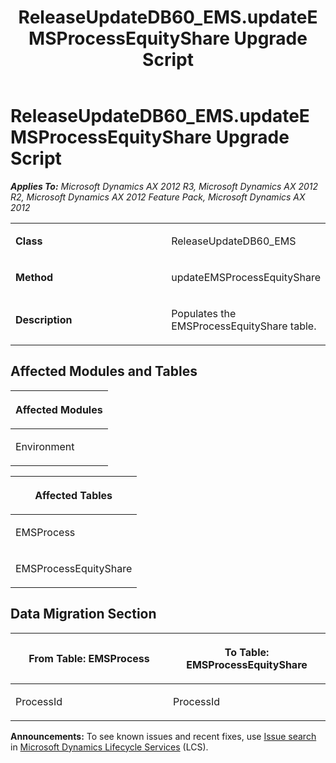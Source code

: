 ﻿---
title: ReleaseUpdateDB60_EMS.updateEMSProcessEquityShare Upgrade Script
TOCTitle: ReleaseUpdateDB60_EMS.updateEMSProcessEquityShare Upgrade Script
ms:assetid: 1ebadb73-659a-e376-2c4b-6dc845eb51ae
ms:mtpsurl: https://msdn.microsoft.com/en-us/library/JJ684847(v=AX.60)
ms:contentKeyID: 49707049
ms.date: 05/18/2015
mtps_version: v=AX.60
---

# ReleaseUpdateDB60\_EMS.updateEMSProcessEquityShare Upgrade Script 


_**Applies To:** Microsoft Dynamics AX 2012 R3, Microsoft Dynamics AX 2012 R2, Microsoft Dynamics AX 2012 Feature Pack, Microsoft Dynamics AX 2012_

<table>
<colgroup>
<col style="width: 50%" />
<col style="width: 50%" />
</colgroup>
<tbody>
<tr class="odd">
<td><p><strong>Class</strong></p></td>
<td><p>ReleaseUpdateDB60_EMS</p></td>
</tr>
<tr class="even">
<td><p><strong>Method</strong></p></td>
<td><p>updateEMSProcessEquityShare</p></td>
</tr>
<tr class="odd">
<td><p><strong>Description</strong></p></td>
<td><p>Populates the EMSProcessEquityShare table.</p></td>
</tr>
</tbody>
</table>


## Affected Modules and Tables

<table>
<colgroup>
<col style="width: 100%" />
</colgroup>
<thead>
<tr class="header">
<th><p>Affected Modules</p></th>
</tr>
</thead>
<tbody>
<tr class="odd">
<td><p>Environment</p></td>
</tr>
</tbody>
</table>


<table>
<colgroup>
<col style="width: 100%" />
</colgroup>
<thead>
<tr class="header">
<th><p>Affected Tables</p></th>
</tr>
</thead>
<tbody>
<tr class="odd">
<td><p>EMSProcess</p></td>
</tr>
<tr class="even">
<td><p>EMSProcessEquityShare</p></td>
</tr>
</tbody>
</table>


## Data Migration Section

<table>
<colgroup>
<col style="width: 50%" />
<col style="width: 50%" />
</colgroup>
<thead>
<tr class="header">
<th><p>From Table: EMSProcess</p></th>
<th><p>To Table: EMSProcessEquityShare</p></th>
</tr>
</thead>
<tbody>
<tr class="odd">
<td><p>ProcessId</p></td>
<td><p>ProcessId</p></td>
</tr>
</tbody>
</table>

  
**Announcements:** To see known issues and recent fixes, use [Issue search](http://go.microsoft.com/fwlink/?linkid=389258) in [Microsoft Dynamics Lifecycle Services](http://go.microsoft.com/fwlink/?linkid=306505) (LCS).

